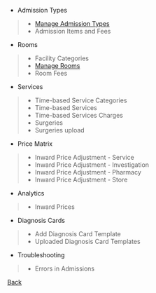 * Admission Types

> * [Manage Admission Types](https://github.com/hmislk/hmis/wiki/Manage-Admission-Types)
> * Admission Items and Fees

* Rooms
> * Facility Categories
> * [Manage Rooms](https://github.com/hmislk/hmis/wiki/Manage-Rooms)
> * Room Fees

* Services
> * Time-based Service Categories
> * Time-based Services
> * Time-based Services Charges
> * Surgeries
> * Surgeries upload

* Price Matrix
> * Inward Price Adjustment - Service
> * Inward Price Adjustment - Investigation
> * Inward Price Adjustment - Pharmacy
> * Inward Price Adjustment - Store

* Analytics
> * Inward Prices

* Diagnosis Cards
> * Add Diagnosis Card Template
> * Uploaded Diagnosis Card Templates

* Troubleshooting
> * Errors in Admissions


[Back](https://github.com/hmislk/hmis/wiki/System-Administration)